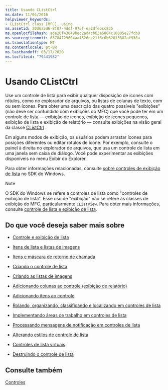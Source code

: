 ```yaml
---
title: Usando CListCtrl
ms.date: 11/04/2016
helpviewer_keywords:
- CListCtrl class [MFC], using
ms.assetid: 20d6a5d6-8f07-4ddf-975f-ea2dfebcc835
ms.openlocfilehash: ada26f43849bec2ad4cb63a6084c10805e27fcb0
ms.sourcegitcommit: 63784729604aaf526de21f6c6b62813882af930a
ms.translationtype: MT
ms.contentlocale: pt-BR
ms.lasthandoff: 03/17/2020
ms.locfileid: "79441982"
---
```

# <a name="using-clistctrl"></a>Usando CListCtrl

Use um controle de lista para exibir qualquer disposição de ícones com rótulos, como no explorador de arquivos, ou listas de colunas de texto, com ou sem ícones. Para obter uma descrição das quatro possíveis "exibições" (não deve ser confundido com exibições do MFC) que você pode ter em um controle de lista — exibição de ícones, exibição de ícones pequenos, exibição de lista e exibição de relatório — consulte exibições na visão geral da classe [CListCtrl](../mfc/reference/clistctrl-class.md) .

Em alguns modos de exibição, os usuários podem arrastar ícones para posições diferentes ou editar rótulos de ícone. Por exemplo, consulte o painel à direita no explorador de arquivos, que usa um controle de lista em uma janela sem caixa de diálogo. Você pode experimentar as exibições disponíveis no menu Exibir do Explorer.

Para obter informações relacionadas, consulte [sobre controles de exibição de lista](/windows/win32/Controls/list-view-controls-overview) no SDK do Windows.

> [!NOTE]
>  O SDK do Windows se refere a controles de lista como "controles de exibição de lista". Esse uso de "exibição" não se refere às classes de exibição do MFC, particularmente `CListView`. Para obter mais informações, consulte [controle de lista e exibição de lista](../mfc/list-control-and-list-view.md).

## <a name="what-do-you-want-to-know-more-about"></a>Do que você deseja saber mais sobre

- [Controle e exibição de lista](../mfc/list-control-and-list-view.md)

- [Itens de lista e listas de imagens](../mfc/list-items-and-image-lists.md)

- [Itens e máscara de retorno de chamada](../mfc/callback-items-and-the-callback-mask.md)

- [Criando o controle de lista](../mfc/creating-the-list-control.md)

- [Criando as listas de imagens](../mfc/creating-the-image-lists.md)

- [Adicionando colunas ao controle (exibição de relatório)](../mfc/adding-columns-to-the-control-report-view.md)

- [Adicionando itens ao controle](../mfc/adding-items-to-the-control.md)

- [Rolando, organizando, classificando e localizando em controles de lista](../mfc/scrolling-arranging-sorting-and-finding-in-list-controls.md)

- [Implementando áreas de trabalho em controles de lista](../mfc/implementing-working-areas-in-list-controls.md)

- [Processando mensagens de notificação em controles de lista](../mfc/processing-notification-messages-in-list-controls.md)

- [Alterando estilos de controle de lista](../mfc/changing-list-control-styles.md)

- [Controles de lista virtuais](../mfc/virtual-list-controls.md)

- [Destruindo o controle de lista](../mfc/destroying-the-list-control.md)

## <a name="see-also"></a>Consulte também

[Controles](../mfc/controls-mfc.md)

